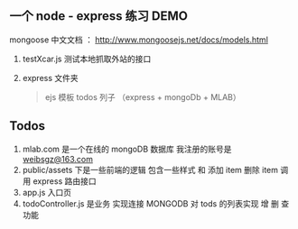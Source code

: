 ## 一个 node - express 练习 DEMO

mongoose 中文文档 ： http://www.mongoosejs.net/docs/models.html

1. testXcar.js 测试本地抓取外站的接口

2. express 文件夹
   > ejs 模板
   > todos 列子 （express + mongoDb + MLAB）

## Todos

1. mlab.com 是一个在线的 mongoDB 数据库 我注册的账号是 weibsgz@163.com
2. public/assets 下是一些前端的逻辑 包含一些样式 和 添加 item 删除 item 调用 express 路由接口
3. app.js 入口页
4. todoController.js 是业务 实现连接 MONGODB 对 tods 的列表实现 增 删 查功能
